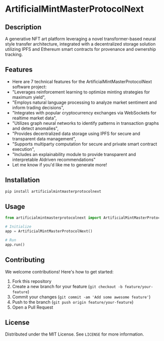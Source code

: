 # ArtificialMintMasterProtocolNext

## Description

A generative NFT art platform leveraging a novel transformer-based neural style transfer architecture, integrated with a decentralized storage solution utilizing IPFS and Ethereum smart contracts for provenance and ownership tracking.

## Features

- Here are 7 technical features for the ArtificialMintMasterProtocolNext software project:
- "Leverages reinforcement learning to optimize minting strategies for maximum yield",
- "Employs natural language processing to analyze market sentiment and inform trading decisions",
- "Integrates with popular cryptocurrency exchanges via WebSockets for realtime market data",
- "Utilizes graph neural networks to identify patterns in transaction graphs and detect anomalies",
- "Provides decentralized data storage using IPFS for secure and transparent data management",
- "Supports multiparty computation for secure and private smart contract execution",
- "Includes an explainability module to provide transparent and interpretable AIdriven recommendations"
- Let me know if you'd like me to generate more!
## Installation

```bash
pip install artificialmintmasterprotocolnext
```

## Usage

```python
from artificialmintmasterprotocolnext import ArtificialMintMasterProtocolNext

# Initialize
app = ArtificialMintMasterProtocolNext()

# Run
app.run()
```

## Contributing

We welcome contributions! Here's how to get started:

1. Fork this repository
2. Create a new branch for your feature (`git checkout -b feature/your-feature`)
3. Commit your changes (`git commit -am 'Add some awesome feature'`)
4. Push to the branch (`git push origin feature/your-feature`)
5. Open a Pull Request

## License

Distributed under the MIT License. See `LICENSE` for more information.
